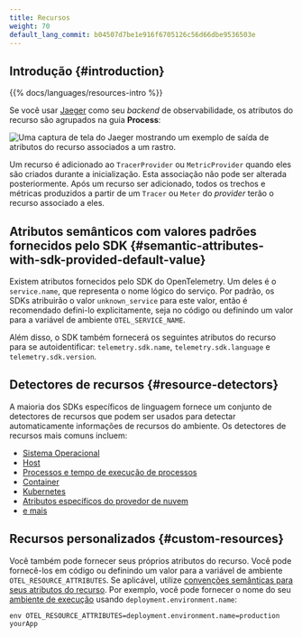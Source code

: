 ```yaml
---
title: Recursos
weight: 70
default_lang_commit: b04507d7be1e916f6705126c56d66dbe9536503e
---
```


## Introdução {#introduction}

{{% docs/languages/resources-intro %}}

Se você usar [Jaeger](https://www.jaegertracing.io/) como seu _backend_ de
observabilidade, os atributos do recurso são agrupados na guia **Process**:

![Uma captura de tela do Jaeger mostrando um exemplo de saída de atributos do recurso associados a um rastro.](screenshot-jaeger-resources.png)

Um recurso é adicionado ao `TracerProvider` ou `MetricProvider` quando eles são
criados durante a inicialização. Esta associação não pode ser alterada
posteriormente. Após um recurso ser adicionado, todos os trechos e métricas
produzidos a partir de um `Tracer` ou `Meter` do _provider_ terão o recurso
associado a eles.

## Atributos semânticos com valores padrões fornecidos pelo SDK {#semantic-attributes-with-sdk-provided-default-value}

Existem atributos fornecidos pelo SDK do OpenTelemetry. Um deles é o
`service.name`, que representa o nome lógico do serviço. Por padrão, os SDKs
atribuirão o valor `unknown_service` para este valor, então é recomendado
defini-lo explicitamente, seja no código ou definindo um valor para a variável
de ambiente `OTEL_SERVICE_NAME`.

Além disso, o SDK também fornecerá os seguintes atributos do recurso para se
autoidentificar: `telemetry.sdk.name`, `telemetry.sdk.language` e
`telemetry.sdk.version`.

## Detectores de recursos {#resource-detectors}

A maioria dos SDKs específicos de linguagem fornece um conjunto de detectores de
recursos que podem ser usados para detectar automaticamente informações de
recursos do ambiente. Os detectores de recursos mais comuns incluem:

- [Sistema Operacional](/docs/specs/semconv/resource/os/)
- [Host](/docs/specs/semconv/resource/host/)
- [Processos e tempo de execução de processos](/docs/specs/semconv/resource/process/)
- [Container](/docs/specs/semconv/resource/container/)
- [Kubernetes](/docs/specs/semconv/resource/k8s/)
- [Atributos específicos do provedor de nuvem](/docs/specs/semconv/resource/#cloud-provider-specific-attributes)
- [e mais](/docs/specs/semconv/resource/)

## Recursos personalizados {#custom-resources}

Você também pode fornecer seus próprios atributos do recurso. Você pode
fornecê-los em código ou definindo um valor para a variável de ambiente
`OTEL_RESOURCE_ATTRIBUTES`. Se aplicável, utilize
[convenções semânticas para seus atributos do recurso](/docs/specs/semconv/resource).
Por exemplo, você pode fornecer o nome do seu
[ambiente de execução](/docs/specs/semconv/resource/deployment-environment/)
usando `deployment.environment.name`:

```shell
env OTEL_RESOURCE_ATTRIBUTES=deployment.environment.name=production yourApp
```
